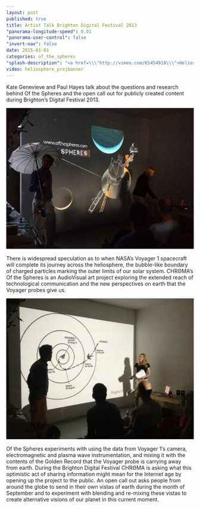 ```yaml
---
layout: post
published: true
title: Artist Talk Brighton Digital Festival 2013
"panorama-longitude-speed": 0.01
"panorama-user-control": false
"invert-nav": false
date: 2015-01-01
categories: of_the_spheres
"splash-description": "<a href=\\\"http://vimeo.com/65454918\\\">Heliosphere trailer</a> from <a href=\\\"http://vimeo.com/chromaspace\\\">C H R Θ M A</a> on Vimeo."
video: heliosphere_projbanner
---
```


Kate Genevieve and Paul Hayes talk about the questions and research behind Of the Spheres and the open call out for publicly created content during Brighton’s Digital Festival 2013.

![Event1.jpg](/_posts/blog/Event1.jpg)

There is widespread speculation as to when NASA’s Voyager 1 spacecraft will complete its journey across the heliosphere, the bubble-like boundary of charged particles marking the outer limits of our solar system.  CHRΘMA’s Of the Spheres is an AudioVisual art project exploring the extended reach of technological communication and the new perspectives on earth that the Voyager probes give us.  

![Event2.jpg](/_posts/blog/Event2.jpg)

Of the Spheres experiments with using the data from Voyager 1′s camera, electromagnetic and plasma wave instrumentation, and mixing it with the contents of the Golden Record that the Voyager probe is carrying away from earth.  During the Brighton Digital Festival CHRΘMA is asking what this optimistic act of sharing information might mean for the Internet age by opening up the project to the public. An open call out asks people from around the globe to send in their own vistas of earth during the month of September and to experiment with blending and re-mixing these vistas to create alternative visions of our planet in this current moment.
